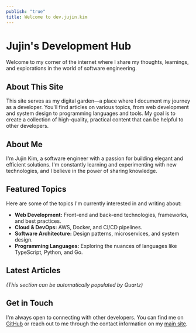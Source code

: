 ```yaml
---
publish: "true"
title: Welcome to dev.jujin.kim
---
```

# Jujin's Development Hub

Welcome to my corner of the internet where I share my thoughts, learnings, and explorations in the world of software engineering.

## About This Site

This site serves as my digital garden—a place where I document my journey as a developer. You'll find articles on various topics, from web development and system design to programming languages and tools. My goal is to create a collection of high-quality, practical content that can be helpful to other developers.

## About Me

I'm Jujin Kim, a software engineer with a passion for building elegant and efficient solutions. I'm constantly learning and experimenting with new technologies, and I believe in the power of sharing knowledge.

## Featured Topics

Here are some of the topics I'm currently interested in and writing about:

- **Web Development:** Front-end and back-end technologies, frameworks, and best practices.
- **Cloud & DevOps:** AWS, Docker, and CI/CD pipelines.
- **Software Architecture:** Design patterns, microservices, and system design.
- **Programming Languages:** Exploring the nuances of languages like TypeScript, Python, and Go.

## Latest Articles

_(This section can be automatically populated by Quartz)_

## Get in Touch

I'm always open to connecting with other developers. You can find me on [GitHub](https://github.com/jujinkim) or reach out to me through the contact information on my [main site](https://jujin.kim).
